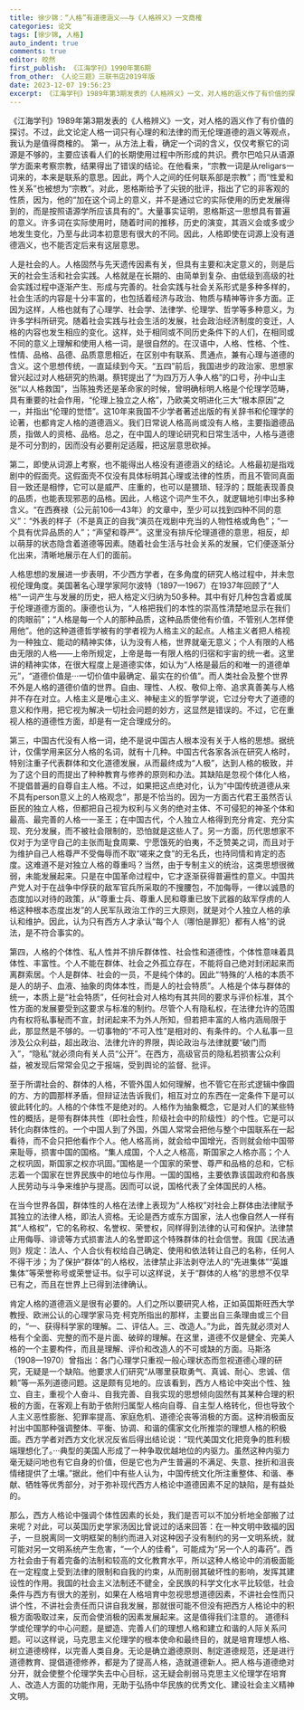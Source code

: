 ```yaml
---
title: 徐少锦：“人格”有道德涵义——与《人格辨义》一文商榷
categories: 论文
tags: [徐少锦, 人格]
auto_indent: true
comments: true
editor: 皎然
first_publish: 《江海学刊》1990年第6期
from_other: 《人论三题》三联书店2019年版
date: 2023-12-07 19:56:23
excerpt: 《江海学刊》1989年第3期发表的《人格辨义》一文，对人格的涵义作了有价值的探讨。不过，此文论定人格一词只有心理的和法律的而无伦理道德的涵义等观点，我认为是值得商榷的。
---
```

《江海学刊》1989年第3期发表的《人格辨义》一文，对人格的涵义作了有价值的探讨。不过，此文论定人格一词只有心理的和法律的而无伦理道德的涵义等观点，我认为是值得商榷的。
第一，从方法上看，确定一个词的含义，仅仅考察它的词源是不够的，主要应该看人们的长期使用过程中所形成的共识。费尔巴哈只从语源学方面来考察宗教，结果得出了错误的结论。在他看来，“宗教一词是从religars一词来的，本来是联系的意思。因此，两个人之间的任何联系部是宗教”；而“性爱和性关系”也被想为“宗教”。对此，恩格斯给予了尖锐的批评，指出了它的非客观的性质，因为，他的“加在这个词上的意义，并不是通过它的实际使用的历史发展得到的，而是按照语源学所应该具有的”。大量事实证明，恩格斯这一思想具有普遍的意义。许多词在实际使用时，随着时间的推移，历史的演变，其涵义会或多或少地发生变化，乃至与此词本初意思有很大的不同。因此，人格即使在词源上没有道德涵义，也不能否定后来有这层意思。

人是社会的人。人格固然与先天遗传因素有关，但具有主要和决定意义的，则是后天的社会生活和社会实践。人格就是在长期的、由简单到复杂、由低级到高级的社会实践过程中逐渐产生、形成与完善的。社会实践与社会关系形式是多种多样的，社会生活的内容是十分丰富的，也包括着经济与政治、物质与精神等许多方面。正因为这样，人格也就有了心理学、社会学、法律学、伦理学、哲学等多种意义，为许多学科所研究。随着社会实践与社会生活的发展，社会政治经济制度的变迁，人格的内容也发生相应的变化。这样，处于相同或不同历史条件下的人们，在相同或不同的意义上理解和使用人格一词，是很自然的。在汉语中，人格、性格、个性、性情、品格、品德、品质意思相近，在区别中有联系、贯通点，兼有心理与道德的含义。这个思想传统，一直延续到今天。“五四”前后，我国进步的政治家、思想家曾兴起过对人格研究的热潮。蔡锷提出了“为四万万人争人格”的口号，孙中山主张“以人格救国”，当陈独秀还是革命家的时候，曾明确标明人格是个伦理学范畴，具有重要的社会作用，“伦理上独立之人格”，乃欧美文明进化三大“根本原因”之一，并指出“伦理的觉悟”。这10年来我国不少学者著述出版的有关辞书和伦理学的论著，也都肯定人格的道德涵义。我们日常说人格高尚或没有人格，主要指遒德品质，指做人的资格、品格。总之，在中国人的理论研究和日常生活中，人格与道德是不可分割的，因而没有必要削足适履，把这层意思砍掉。

第二，即使从词源上考察，也不能得出人格没有道德涵义的结论。人格最初是指戏剧中的假面壳。这假面壳不仅没有具体标明其心理或法律的性质，而且不管同真面目一致还是相悖，它可以是威严、庄重的，也可以是猥琐、轻浮的；既能表现善良的品质，也能表现邪恶的品格。因此，人格这个词产生不久，就逻辑地引申出多种含义。“在西赛禄（公元前106—43年）的文章中，至少可以找到四种不同的意义”：“外表的样子（不是真正的自我“演员在戏剧中充当的人物性格或角色”；“一个具有优异品质的人”；“声望和尊严”。这里没有排斥伦理道德的意思，相反，却以萌芽的状态隐含着道德等因素。随着社会生活与社会关系的发展，它们便逐渐分化出来，清晰地展示在人们的面前。

人格思想的发展进一步表明，不少西方学者，在多角度的研究人格过程中，并未忽视伦理角度。美国著名心理学家阿尔波特（1897—1967）在1937年回顾了“人格”一词产生与发展的历史，把人格定义归纳为50多种。其中有好几种包含着或属于伦理道德方面的。康德也认为，“人格把我们的本性的崇高性清楚地显示在我们的肉眼前”；“人格是每一个人的那种品质，这种品质使他有价值，不管别人怎样使用他”。他的这种道德哲学被有的学者视为人格主义的起点。人格主义者把人格视为一种独立、能动的精神实体，认为没有人格，世界就毫无意义；个人有限的人格由无限的人格——上帝所规定，上帝是毎一有限人格的归宿和宇宙的统一者。这里讲的精神实体，在很大程度上是道德实体，如认为“人格是最后的和唯一的道德单元”，“道德价值是···一切价值中最确定、最实在的价值”。而人类社会及整个世界不外是人格的道德价值的世界。自由、理性、人权、敬仰上帝、追求真善美与人格并不存在对立。人格主义是唯心主义、神秘主义的哲学学说，它过分夸大了道德的意义和作用，把它视为解决一切社会问题的妙方，这显然是错误的。不过，它在重视人格的道德性方面，却是有一定合理成分的。

第三，中国古代没有人格一词，绝不是说中国古人根本没有关于人格的思想。据统计，仅儒学用来区分人格的名词，就有十几种。中国古代各家各派在研究人格时，特别注重子代表群体和文化道德发展，从而最终成为“人极”，达到人格的极致，并为了这个目的而提出了种种教育与修养的原则和办法。其缺陷是忽视个体化人格，不提倡普遍的自尊自主人格。不过，如果把这点绝对化，认为“中国传统道德从来不具有person意义上的人格观念”，那是不恰当的。因为一方面古代君王虽然否认臣民的独立人格，但都把自己视为权利与义务的绝对主体、不可侵犯的神圣个体和最高、最完善的人格一一圣王；在中国古代，个人独立人格得到充分肯定、充分实现、充分发展，而不被社会限制的，恐怕就是这些人了。另一方面，历代思想家不仅对于为坚守自己的主张而耻食周粟、宁愿饿死的伯夷，不乏赞美之词，而且对于为维护自己人格尊严不受侮辱而不取“嗟来之食”的无名氏，也持同情和肯定的态度。这难道不是对独立人格的尊重吗？当然，由于专制主义的统治，这类思想很微弱，未能发展起来。只是在中国革命过程中，它才逐渐获得普遍性的意义。中国共产党人对于在战争中俘获的敌军官兵所采取的不搜腰包，不加侮辱，一律以诚恳的态度加以对待的政策，从“尊重士兵、尊重人民和尊重已放下武器的敌军俘虏的人格这种根本态度出发”的人民军队政治工作的三大原则，就是对个人独立人格的承认和维护。因此，认为只有西方人才承认“每个人（哪怕是罪犯）都有人格”的说法，是不符合事实的。

第四，人格的个体性、私人性并不排斥群体性、社会性和道德性，个体性意味着具体性、丰富性。个人不能在群体、社会之外孤立存在，不能将自己绝对封闭起来而离群索居。个人是群体、社会的一员，不是纯个体的。因此“‘特殊的’人格的本质不是人的胡子、血液、抽象的肉体本性，而是人的社会特质”。人格是个体与群体的统一，本质上是“社会特质”，任何社会对人格均有其共同的要求与评价标准，其个性方面的发展要受到这要求与标准的制约。尽管个人有隐私权，在法律允许的范围内有权将私事秘而不宣，封闭起来不为外人所知，但若把丰富的人格内涵局限于此，那显然是不够的。一切事物的“不可入性”是相对的、有条件的。个人私事一旦涉及公众利益，超出政治、法律允许的界限，舆论政治与法律就要“破门而入”，“隐私”就必须向有关人员“公开”。在西方，高级官员的隐私若损害公众利益，被发现后常常会见之于报端，受到舆论的监督、批评。

至于所谓社会的、群体的人格，不管外国人如何理解，也不管它在形式逻辑中像圆的方、方的圆那样矛盾，但辩证法告诉我们，相互对立的东西在一定条件下是可以彼此转化的。人格的个体性不是绝对的。人格作为抽象概念，它是对人们的某些特性的概括，是带有群体共性（即社会性，阶级社会中的阶级性）的个性。它是可以转化向群体性的。一个中国人到了外国，外国人常常会把他与整个中国联系在一起看待，而不会只把他看作个人。他人格高尚，就会给中国增光，否则就会绐中国带来耻辱，损害中国的国格。“集人成国，个人之人格高，斯国家之人格亦高；个人之权巩固，斯国家之权亦巩固。”国格是一个国家的荣誉、尊严和品格的总和，它标志着一个国家在世界民族中的地位与作用。一国的国格，主要依靠该国政府和各族人民劳动与斗争来维护与提高。因而可以说，国格代表了全体国民的人格。

在当今世界各国，群体性的人格在法律上表现为“人格权”对社会上群体由法律賦予其独立的法律人格，即法人资格。无论是西方或东方国家，法人也像自然人一样有其“人格权”，它的名称权、名誉权、荣誉权，同样得到法律的认可和保护。法律禁止用侮辱、诽谤等方式损害法人的名誉即这个特殊群体的社会信誉。我国《民法通则》规定：法人、个人合伙有权给自己确定、使用和依法转让自己的名称，任何人不得干涉；为了保护“群体”的人格权，法律禁止非法剥夺法人的“先进集体”“英雄集体”等荣誉称号或荣誉证书。似乎可以这样说，关于“群体的人格”的思想不仅早已有之，而且在世界上已得到法律确认。

肯定人格的道德涵义是很有必要的。人们之所以要研究人格，正如英国斯旺西大学教授、欧洲公认的心理学家马克·柯克所指出的那样，主要出自三条理由或三个目的，“一、获得科学家的理解。二、评估人。三、改造人。”为此，首先就必须对人格有个全面、完整的而不是片面、破碎的理解。在这里，道德不仅是健全、完美人格的一个主要构件，而且是理解、评价和改造人的不可或缺的方面。马斯洛（1908—1970）曾指出：各门心理学只重视一般心理状态而忽视道德心理的研究，无疑是一个缺陷。他要求人们研究“从哪里获取勇气、真诚、耐心、忠诚、信赖”等一系列道德问题。这是颇有见地的。应该看到，西方人格论中突出个性、独立、自主，重视个人奋斗、自我完善、自我实现的思想倾向固然有其某种合理的积极的方面，在客观上有助于依附归属型人格向自尊、自主型人格转化，但也导致个人主义恶性膨胀、犯罪率提高、家庭危机、道德沦丧等消极的方面。这种消极面反衬出中国那种强调整体、平衡、协调、和谐的儒家文化所推崇的理想人格的积极面。西方学者对西方文化状况反省后得出结论说：“现代美国文化把竞争的胜利极端理想化了。···典型的美国人形成了一种争取优越地位的内驱力。虽然这种内驱力毫无疑问地也有它自身的价值，但是它也为产生普遍的不满足、失意、挫折和沮丧情绪提供了土壤。”据此，他们中有些人认为，中国传统文化所注重整体、和谐、奉献、牺牲等优秀部分，对于弥补现代西方人格论中道德因素不足的缺陷，是有益处的。

那么，西方人格论中强调个体性因素的长处，我们是否可以不加分析地全部搬了过来呢？对此，可以英国历史学家汤因比曾说过的话来回答：在一种文明中致福的因子，一旦脱离同一文明框架的制约而进入对这种因子没有制约的另一文明系统，就可能对另一文明系统产生危害，“一个人的佳肴”，可能成为“另一个人的毒药”。西方社会由于有着完备的法制和较高的文化教育水平，所以这种人格论中的消极面能在一定程度上受到法律的限制和自我的约束，从而削弱其破坏性的影响，发挥其建设性的作用。我国的社会主义法制还不徤全，全民族的科学文化水平比较低，社会条件与西方有很大的差别，如果在人格培育中忽视思想道德因素，不讲社会性而只讲个性，不讲社会责任而只讲自我发展，那就很可能不但没有把西方人格论中的积极方面吸取过来，反而会使消极的因素发展起来。这是值得我们注意的。
道德科学或伦理学的中心问题，是塑造、完善人们的理想人格和建立和谐的人际关系问题。可以这样说，马克思主义伦理学的根本使命和最终目的，就是培育理想人格、树立道德榜样，以完善人类自身。无论是确立遒德原则、制定道德规范，还是进行道德教育、提倡道德修养，都是为了提高人格，造就道德新人。把人格与道德绝对分开，就会使整个伦理学失去中心目标，这无疑会削弱马克思主义伦理学在培育人、改造人方面的功能作用，无助于弘扬中华民族的优秀文化、建设社会主义精神文明。
